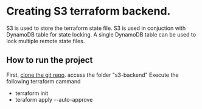 # Creating S3 terraform backend.

S3 is used to store the terraform state file. S3 is used in conjuction with DynamoDB table for state locking. A single DynamoDB table can be used to lock multiple remote state files. 

## How to run the project

First, [clone the git repo](https://github.com/Chinweoke18/s3-backend.git).
access the folder "s3-backend"
Execute the following terraform cammand

- terraform init
- teraform apply --auto-approve
